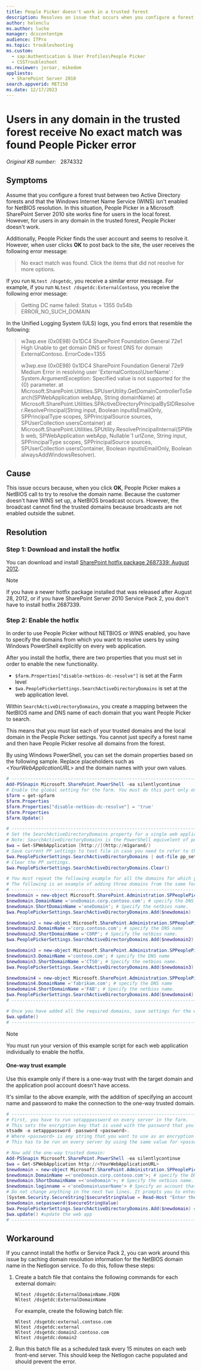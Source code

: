 ```yaml
---
title: People Picker doesn't work in a trusted forest
description: Resolves an issue that occurs when you configure a forest trust between two Active Directory forests and the Windows Internet Name Service (WINS) isn't enabled for NetBIOS resolution.
author: helenclu
ms.author: luche
manager: dcscontentpm
audience: ITPro
ms.topic: troubleshooting
ms.custom: 
  - sap:Authentication & User Profiles\People Picker
  - CSSTroubleshoot
ms.reviewer: joroar, mikedem
appliesto: 
  - SharePoint Server 2010
search.appverid: MET150
ms.date: 12/17/2023
---
```

# Users in any domain in the trusted forest receive No exact match was found People Picker error

_Original KB number:_ &nbsp; 2874332

## Symptoms

Assume that you configure a forest trust between two Active Directory forests and that the Windows Internet Name Service (WINS) isn't enabled for NetBIOS resolution. In this situation, People Picker in a Microsoft SharePoint Server 2010 site works fine for users in the local forest. However, for users in any domain in the trusted forest, People Picker doesn't work.

Additionally, People Picker finds the user account and seems to resolve it. However, when user clicks **OK** to post back to the site, the user receives the following error message:

> No exact match was found. Click the items that did not resolve for more options.

If you run `NLtest /dsgetdc`, you receive a similar error message. For example, if you run `NLtest /dsgetdc:ExternalContoso`, you receive the following error message:

> Getting DC name failed: Status = 1355 0x54b ERROR_NO_SUCH_DOMAIN

In the Unified Logging System (ULS) logs, you find errors that resemble the following:

> w3wp.exe (0x0E98) 0x1DC4 SharePoint Foundation General 72e1 High Unable to get domain DNS or forest DNS for domain ExternalContoso. ErrorCode=1355
>
> w3wp.exe (0x0E98) 0x1DC4 SharePoint Foundation General 72e9 Medium Error in resolving user 'ExternalContoso\UserName' : System.ArgumentException: Specified value is not supported for the {0} parameter. at Microsoft.SharePoint.Utilities.SPUserUtility.GetDomainControllerToSearch(SPWebApplication webApp, String domainName) at Microsoft.SharePoint.Utilities.SPActiveDirectoryPrincipalBySIDResolver.ResolvePrincipal(String input, Boolean inputIsEmailOnly, SPPrincipalType scopes, SPPrincipalSource sources, SPUserCollection usersContainer) at Microsoft.SharePoint.Utilities.SPUtility.ResolvePrincipalInternal(SPWeb web, SPWebApplication webApp, Nullable\`1 urlZone, String input, SPPrincipalType scopes, SPPrincipalSource sources, SPUserCollection usersContainer, Boolean inputIsEmailOnly, Boolean alwaysAddWindowsResolver).

## Cause

This issue occurs because, when you click **OK**, People Picker makes a NetBIOS call to try to resolve the domain name. Because the customer doesn't have WINS set up, a NetBIOS broadcast occurs. However, the broadcast cannot find the trusted domains because broadcasts are not enabled outside the subnet.

## Resolution

### Step 1: Download and install the hotfix

You can download and install [SharePoint hotfix package 2687339: August 2012](https://support.microsoft.com/help/2687339).

> [!NOTE]
> If you have a newer hotfix package installed that was released after August 28, 2012, or if you have SharePoint Server 2010 Service Pack 2, you don't have to install hotfix 2687339.

### Step 2: Enable the hotfix

In order to use People Picker without NETBIOS or WINS enabled, you have to specify the domains from which you want to resolve users by using Windows PowerShell explicitly on every web application.

After you install the hotfix, there are two properties that you must set in order to enable the new functionality.

- `$farm.Properties["disable-netbios-dc-resolve"]` is set at the Farm level
- `$wa.PeoplePickerSettings.SearchActiveDirectoryDomains` is set at the web application level.

Within `SearchActiveDirectoryDomains`, you create a mapping between the NetBIOS name and DNS name of each domain that you want People Picker to search.

This means that you must list each of your trusted domains and the local domain in the People Picker settings. You cannot just specify a forest name and then have People Picker resolve all domains from the forest.

By using Windows PowerShell, you can set the domain properties based on the following sample. Replace placeholders such as <*YourWebApplicationURL*> and the domain names with your own values.

```powershell
# --------------------------------------------------------------------------------------
Add-PSSnapin Microsoft.SharePoint.PowerShell -ea silentlycontinue
# Enable the global setting for the farm. You must do this part only once.
$farm = get-spfarm
$farm.Properties
$farm.Properties["disable-netbios-dc-resolve"] = 'true'
$farm.Properties
$farm.Update()

# --------------------------------------------------------------------------------------
# Set the SearchActiveDirectoryDomains property for a single web application. You should only do this part once per-web application.
# Note: SearchActiveDirectoryDomains is the PowerShell equivelent of peoplepicker-searchadforests
$wa = Get-SPWebApplication [http://](http://m1garand/)
# Save current PP settings to text file in case you need to refer to those
$wa.PeoplePickerSettings.SearchActiveDirectoryDomains | out-file pp_settings_before.txt
# Clear the PP settings.
$wa.PeoplePickerSettings.SearchActiveDirectoryDomains.Clear()

# You must repeat the following example for all the domains for which you want People Picker to work on this particular web application.
# The following is an example of adding three domains from the same forest and one domain from a trusted forest:
# --------------------------------------------------------------------------------------
$newdomain = new-object Microsoft.SharePoint.Administration.SPPeoplePickerSearchActiveDirectoryDomain
$newdomain.DomainName ='oneDomain.corp.contoso.com'; # specify the DNS name
$newdomain.ShortDomainName ='oneDomain'; # Specify the netbios name.
$wa.PeoplePickerSettings.SearchActiveDirectoryDomains.Add($newdomain)

$newdomain2 = new-object Microsoft.SharePoint.Administration.SPPeoplePickerSearchActiveDirectoryDomain
$newdomain2.DomainName ='corp.contoso.com'; # specify the DNS name
$newdomain2.ShortDomainName ='CORP'; # Specify the netbios name.
$wa.PeoplePickerSettings.SearchActiveDirectoryDomains.Add($newdomain2)

$newdomain3 = new-object Microsoft.SharePoint.Administration.SPPeoplePickerSearchActiveDirectoryDomain
$newdomain3.DomainName ='contoso.com'; # specify the DNS name
$newdomain3.ShortDomainName ='CTSO'; # Specify the netbios name.
$wa.PeoplePickerSettings.SearchActiveDirectoryDomains.Add($newdomain3)

$newdomain4 = new-object Microsoft.SharePoint.Administration.SPPeoplePickerSearchActiveDirectoryDomain
$newdomain4.DomainName ='fabrikam.com'; # specify the DNS name
$newdomain4.ShortDomainName ='FAB'; # Specify the netbios name.
$wa.PeoplePickerSettings.SearchActiveDirectoryDomains.Add($newdomain4)
# --------------------------------------------------------------------------------------

# Once you have added all the required domains, save settings for the web app.
$wa.update()
# --------------------------------------------------------------------------------------
```

> [!NOTE]
> You must run your version of this example script for each web application individually to enable the hotfix.

#### One-way trust example

Use this example only if there is a one-way trust with the target domain and the application pool account doesn't have access.

It's similar to the above example, with the addition of specifying an account name and password to make the connection to the one-way trusted domain.

```powershell
# --------------------------------------------------------------------------------------
# First, you have to run setapppassword on every server in the farm.
# This sets the encryption key that is used with the password that you enter for the account that you specify for $newdomain.loginname
stsadm -o setapppassword -password <password>.
# Where <password> is any string that you want to use as an encryption key.
# This has to be run on every server by using the same value for <password>.

# Now add the one-way trusted domain:
Add-PSSnapin Microsoft.SharePoint.PowerShell -ea silentlycontinue
$wa = Get-SPWebApplication http://<YourWebApplicationURL>
$newdomain = new-object Microsoft.SharePoint.Administration.SPPeoplePickerSearchActiveDirectoryDomain
$newdomain.DomainName =<'oneDomain.corp.contoso.com'>; # specify the DNS name
$newdomain.ShortDomainName =<'oneDomain'>; # Specify the netbios name.
$newdomain.loginname = <'oneDomain\userName'> # Specify an account that has access to the remote domain.
# Do not change anything in the next two lines. It prompts you to enter the password.
[System.Security.SecureString]$secureStringValue = Read-Host "Enter the account password: " -AsSecureString
$newdomain.setpassword($secureStringValue)
$wa.PeoplePickerSettings.SearchActiveDirectoryDomains.Add($newdomain) #Add the on-way trusted domain
$wa.update() #update the web app
# --------------------------------------------------------------------------------------
```

## Workaround

If you cannot install the hotfix or Service Pack 2, you can work around this issue by caching domain resolution information for the NetBIOS domain name in the Netlogon service. To do this, follow these steps:

1. Create a batch file that contains the following commands for each external domain:

    ```console
    Nltest /dsgetdc:ExternalDomainName.FQDN
    Nltest /dsgetdc:ExternalDomainName
    ```

    For example, create the following batch file:

    ```console
    Nltest /dsgetdc:external.contoso.com
    Nltest /dsgetdc:external
    Nltest /dsgetdc:domain2.contoso.com
    Nltest /dsgetdc:domain2
    ```

2. Run this batch file as a scheduled task every 15 minutes on each web front-end server. This should keep the Netlogon cache populated and should prevent the error.

